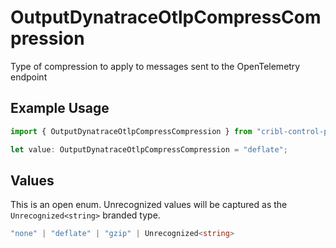 # OutputDynatraceOtlpCompressCompression

Type of compression to apply to messages sent to the OpenTelemetry endpoint

## Example Usage

```typescript
import { OutputDynatraceOtlpCompressCompression } from "cribl-control-plane/models/operations";

let value: OutputDynatraceOtlpCompressCompression = "deflate";
```

## Values

This is an open enum. Unrecognized values will be captured as the `Unrecognized<string>` branded type.

```typescript
"none" | "deflate" | "gzip" | Unrecognized<string>
```